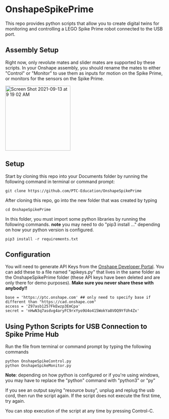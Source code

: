 # OnshapeSpikePrime
This repo provides python scripts that allow you to create digital twins for monitoring and controlling a LEGO Spike Prime robot connected to the USB port.

## Assembly Setup
Right now, only revolute mates and slider mates are supported by these scripts. In your Onshape assembly, you should rename the mates to either "Control" or "Monitor" to use them as inputs for motion on the Spike Prime, or monitors for the sensors on the Spike Prime.

<img width="205" alt="Screen Shot 2021-09-13 at 9 19 02 AM" src="https://user-images.githubusercontent.com/54808875/133090701-4d009f52-1db0-4f9e-94dc-f824d0e94912.png">

## Setup

Start by cloning this repo into your Documents folder by running the following command in terminal or command prompt:
```
git clone https://github.com/PTC-Education/OnshapeSpikePrime
```
After cloning this repo, go into the new folder that was created by typing
```
cd OnshapeSpikePrime
```
In this folder, you must import some python libraries by running the following commands. **note** you may need to do "pip3 install ..." depending on how your python version is configured.
```
pip3 install -r requirements.txt
```

## Configuration

You will need to generate API Keys from the [Onshape Developer Portal](https://dev-portal.onshape.com/). You can add these to a file named "apikeys.py" that lives in the same folder as the OnshapeSpikePrime folder (these API keys have been deleted and are only there for demo purposes). **Make sure you never share these with anybody!!**
```
base = 'https://ptc.onshape.com' ## only need to specify base if different than "https://cad.onshape.com"
access = 'Z97asb1257FkEwzp3EmCpa'
secret = 'nHwN3q7asdvg4aryFC9rxYyo9U4o415WokYa8VOQ9YfUh4Zx'
```

## Using Python Scripts for USB Connection to Spike Prime Hub

Run the file from terminal or command prompt by typing the following commands
```
python OnshapeSpikeControl.py
python OnshapeSpikeMonitor.py
```
**Note**: depending on how python is configured or if you're using windows, you may have to replace the "python" command with "python3" or "py"

If you see an output saying "resource busy", unplug and replug the usb cord, then run the script again. If the script does not execute the first time, try again.

You can stop execution of the script at any time by pressing Control-C.
